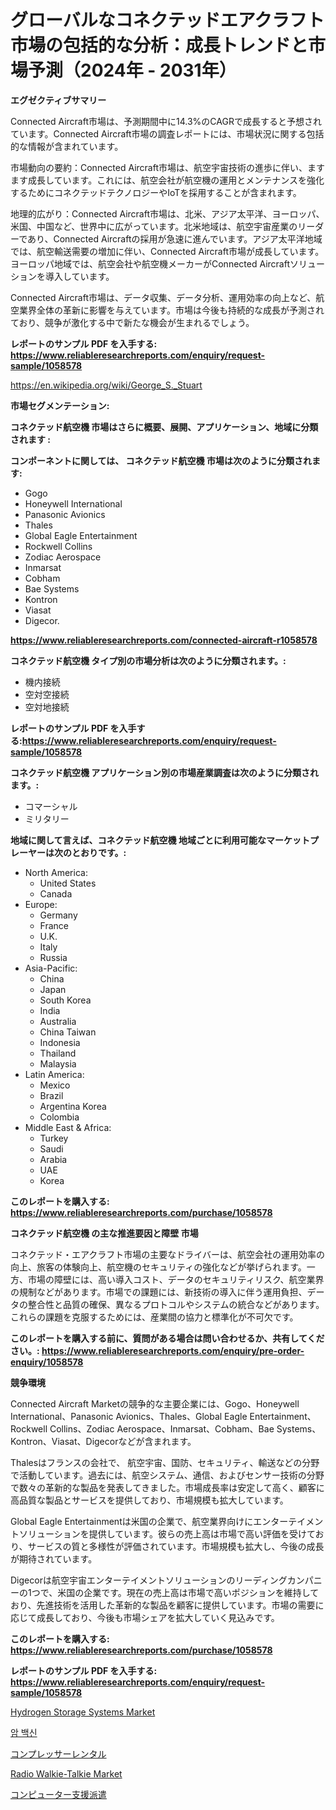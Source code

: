 <p><h1>グローバルなコネクテッドエアクラフト市場の包括的な分析：成長トレンドと市場予測（2024年 - 2031年）</h1></p><p><strong>エグゼクティブサマリー</strong></p>
<p><p>Connected Aircraft市場は、予測期間中に14.3%のCAGRで成長すると予想されています。Connected Aircraft市場の調査レポートには、市場状況に関する包括的な情報が含まれています。</p><p>市場動向の要約：Connected Aircraft市場は、航空宇宙技術の進歩に伴い、ますます成長しています。これには、航空会社が航空機の運用とメンテナンスを強化するためにコネクテッドテクノロジーやIoTを採用することが含まれます。</p><p>地理的広がり：Connected Aircraft市場は、北米、アジア太平洋、ヨーロッパ、米国、中国など、世界中に広がっています。北米地域は、航空宇宙産業のリーダーであり、Connected Aircraftの採用が急速に進んでいます。アジア太平洋地域では、航空輸送需要の増加に伴い、Connected Aircraft市場が成長しています。ヨーロッパ地域では、航空会社や航空機メーカーがConnected Aircraftソリューションを導入しています。</p><p>Connected Aircraft市場は、データ収集、データ分析、運用効率の向上など、航空業界全体の革新に影響を与えています。市場は今後も持続的な成長が予測されており、競争が激化する中で新たな機会が生まれるでしょう。</p></p>
<p><strong>レポートのサンプル PDF を入手する: <a href="https://www.reliableresearchreports.com/enquiry/request-sample/1058578">https://www.reliableresearchreports.com/enquiry/request-sample/1058578</a></strong></p>
<p><a href="https://en.wikipedia.org/wiki/George_S._Stuart">https://en.wikipedia.org/wiki/George_S._Stuart</a></p>
<p><strong>市場セグメンテーション:</strong></p>
<p><strong> コネクテッド航空機 市場はさらに概要、展開、アプリケーション、地域に分類されます :</strong></p>
<p><strong>コンポーネントに関しては、 コネクテッド航空機 市場は次のように分類されます:</strong></p>
<p><ul><li>Gogo</li><li>Honeywell International</li><li>Panasonic Avionics</li><li>Thales</li><li>Global Eagle Entertainment</li><li>Rockwell Collins</li><li>Zodiac Aerospace</li><li>Inmarsat</li><li>Cobham</li><li>Bae Systems</li><li>Kontron</li><li>Viasat</li><li>Digecor.</li></ul></p>
<p><strong><a href="https://www.reliableresearchreports.com/connected-aircraft-r1058578">https://www.reliableresearchreports.com/connected-aircraft-r1058578</a></strong></p>
<p><strong> コネクテッド航空機 タイプ別の市場分析は次のように分類されます。:</strong></p>
<p><ul><li>機内接続</li><li>空対空接続</li><li>空対地接続</li></ul></p>
<p><strong>レポートのサンプル PDF を入手する:<a href="https://www.reliableresearchreports.com/enquiry/request-sample/1058578">https://www.reliableresearchreports.com/enquiry/request-sample/1058578</a></strong></p>
<p><strong> コネクテッド航空機 アプリケーション別の市場産業調査は次のように分類されます。:</strong></p>
<p><ul><li>コマーシャル</li><li>ミリタリー</li></ul></p>
<p><strong>地域に関して言えば、コネクテッド航空機 地域ごとに利用可能なマーケットプレーヤーは次のとおりです。:</strong></p>
<p><ul>
    <li>
        North America:
        <ul>
            <li>United States</li>
            <li>Canada</li>
        </ul>
    </li>
    <li>
        Europe:
        <ul>
            <li>Germany</li>
            <li>France</li>
            <li>U.K.</li>
            <li>Italy</li>
            <li>Russia</li>
        </ul>
    </li>
    <li>
        Asia-Pacific:
        <ul>
            <li>China</li>
            <li>Japan</li>
            <li>South Korea</li>
            <li>India</li>
            <li>Australia</li>
            <li>China Taiwan</li>
            <li>Indonesia</li>
            <li>Thailand</li>
            <li>Malaysia</li>
        </ul>
    </li>
    <li>
        Latin America:
        <ul>
            <li>Mexico</li>
            <li>Brazil</li>
            <li>Argentina Korea</li>
            <li>Colombia</li>
        </ul>
    </li>
    <li>
        Middle East & Africa:
        <ul>
            <li>Turkey</li>
            <li>Saudi</li>
            <li>Arabia</li>
            <li>UAE</li>
            <li>Korea</li>
        </ul>
    </li>
    </ul></p>
<p><strong>このレポートを購入する: <a href="https://www.reliableresearchreports.com/purchase/1058578">https://www.reliableresearchreports.com/purchase/1058578</a></strong></p>
<p><strong>コネクテッド航空機 の主な推進要因と障壁 市場</strong></p>
<p><p>コネクテッド・エアクラフト市場の主要なドライバーは、航空会社の運用効率の向上、旅客の体験向上、航空機のセキュリティの強化などが挙げられます。一方、市場の障壁には、高い導入コスト、データのセキュリティリスク、航空業界の規制などがあります。市場での課題には、新技術の導入に伴う運用負担、データの整合性と品質の確保、異なるプロトコルやシステムの統合などがあります。これらの課題を克服するためには、産業間の協力と標準化が不可欠です。</p></p>
<p><strong>このレポートを購入する前に、質問がある場合は問い合わせるか、共有してください。: <a href="https://www.reliableresearchreports.com/enquiry/pre-order-enquiry/1058578">https://www.reliableresearchreports.com/enquiry/pre-order-enquiry/1058578</a></strong></p>
<p><strong>競争環境</strong></p>
<p><p>Connected Aircraft Marketの競争的な主要企業には、Gogo、Honeywell International、Panasonic Avionics、Thales、Global Eagle Entertainment、Rockwell Collins、Zodiac Aerospace、Inmarsat、Cobham、Bae Systems、Kontron、Viasat、Digecorなどが含まれます。</p><p>Thalesはフランスの会社で、 航空宇宙、国防、セキュリティ、輸送などの分野で活動しています。過去には、航空システム、通信、およびセンサー技術の分野で数々の革新的な製品を発表してきました。市場成長率は安定して高く、顧客に高品質な製品とサービスを提供しており、市場規模も拡大しています。</p><p>Global Eagle Entertainmentは米国の企業で、航空業界向けにエンターテイメントソリューションを提供しています。彼らの売上高は市場で高い評価を受けており、サービスの質と多様性が評価されています。市場規模も拡大し、今後の成長が期待されています。</p><p>Digecorは航空宇宙エンターテイメントソリューションのリーディングカンパニーの1つで、米国の企業です。現在の売上高は市場で高いポジションを維持しており、先進技術を活用した革新的な製品を顧客に提供しています。市場の需要に応じて成長しており、今後も市場シェアを拡大していく見込みです。</p></p>
<p><strong>このレポートを購入する: <a href="https://www.reliableresearchreports.com/purchase/1058578">https://www.reliableresearchreports.com/purchase/1058578</a></strong></p>
<p><strong>レポートのサンプル PDF を入手する: <a href="https://www.reliableresearchreports.com/enquiry/request-sample/1058578">https://www.reliableresearchreports.com/enquiry/request-sample/1058578</a></strong><strong></strong></p>
<p><p><a href="https://issuu.com/reportprime-2/docs/hydrogen-storage-systems-market-size-2030.pptx">Hydrogen Storage Systems Market</a></p><p><a href="https://github.com/rcabello548/Market-Research-Report-List-3/blob/main/835922862030.md">암 백신</a></p><p><a href="https://github.com/zjkmgcs938405/Market-Research-Report-List-3/blob/main/315330248445.md">コンプレッサーレンタル</a></p><p><a href="https://www.linkedin.com/pulse/radio-walkie-talkie-market-analysis-report-global-insights-region-km84f">Radio Walkie-Talkie Market</a></p><p><a href="https://github.com/roulaayoub-saad/Market-Research-Report-List-3/blob/main/123538548446.md">コンピューター支援派遣</a></p></p>